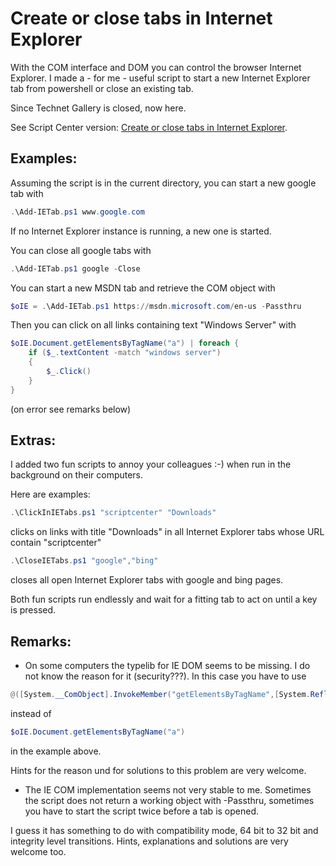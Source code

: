 # Create or close tabs in Internet Explorer
With the COM interface and DOM you can control the browser Internet Explorer. I made a - for me - useful script to start a new Internet Explorer tab from powershell or close an existing tab.

Since Technet Gallery is closed, now here.

See Script Center version: [Create or close tabs in Internet Explorer](https://gallery.technet.microsoft.com/scriptcenter/Create-or-close-tabs-in-cc6a4e39).

## Examples:
Assuming the script is in the current directory, you can start a new google tab with
```powershell
.\Add-IETab.ps1 www.google.com
```
If no Internet Explorer instance is running, a new one is started.


You can close all google tabs with
```powershell
.\Add-IETab.ps1 google -Close
```

You can start a new MSDN tab and retrieve the COM object with
```powershell
$oIE = .\Add-IETab.ps1 https://msdn.microsoft.com/en-us -Passthru
```
Then you can click on all links containing text "Windows Server" with
```powershell
$oIE.Document.getElementsByTagName("a") | foreach { 
    if ($_.textContent -match "windows server")  
    { 
        $_.Click() 
    } 
}
```
(on error see remarks below)

## Extras:
I added two fun scripts to annoy your colleagues :-) when run in the background on their computers.

Here are examples:

```powershell
.\ClickInIETabs.ps1 "scriptcenter" "Downloads"
```
clicks on links with title "Downloads" in all Internet Explorer tabs whose URL contain "scriptcenter"

```powershell
.\CloseIETabs.ps1 "google","bing"
```
closes all open Internet Explorer tabs with google and bing pages.

Both fun scripts run endlessly and wait for a fitting tab to act on until a key is pressed.


## Remarks:
* On some computers the typelib for IE DOM seems to be missing. I do not know the reason for it (security???).
In this case you have to use
```powershell
@([System.__ComObject].InvokeMember("getElementsByTagName",[System.Reflection.BindingFlags]::InvokeMethod, $null, $oIE.Document, "a"))
```
instead of
```powershell
$oIE.Document.getElementsByTagName("a")
```
in the example above.

Hints for the reason und for solutions to this problem are very welcome.

* The IE COM implementation seems not very stable to me.
Sometimes the script does not return a working object with -Passthru, sometimes you have to start the script twice before a tab is opened.

I guess it has something to do with compatibility mode, 64 bit to 32 bit and integrity level transitions.
Hints, explanations and solutions are very welcome too.
